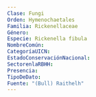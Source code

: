 ```yaml
---
Clase: Fungi
Orden: Hymenochaetales
Familia: Rickenellaceae
Género: 
Especie: Rickenella fibula
NombreComún: 
CategoríaUICN: 
EstadoConservaciónNacional: 
SectorenlaRBHH: 
Presencia: 
TipoDeDato: 
Fuente: "(Bull) Raithelh"
---
```

